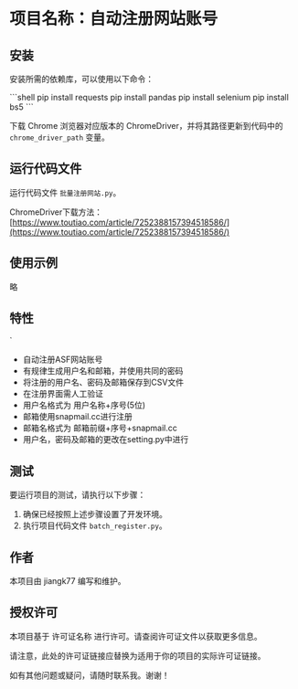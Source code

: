# 项目名称：自动注册网站账号

## 安装

安装所需的依赖库，可以使用以下命令：

\`\`\`shell
pip install requests
pip install pandas
pip install selenium
pip install bs5
\`\`\`

下载 Chrome 浏览器对应版本的 ChromeDriver，并将其路径更新到代码中的 `chrome_driver_path` 变量。

## 运行代码文件

运行代码文件 `批量注册网站.py`。

ChromeDriver下载方法：[https://www.toutiao.com/article/7252388157394518586/](https://www.toutiao.com/article/7252388157394518586/)

## 使用示例

略

## 特性
`
- 自动注册ASF网站账号
- 有规律生成用户名和邮箱，并使用共同的密码
- 将注册的用户名、密码及邮箱保存到CSV文件
- 在注册界面需人工验证
- 用户名格式为 用户名称+序号(5位)
- 邮箱使用snapmail.cc进行注册
- 邮箱名格式为 邮箱前缀+序号+snapmail.cc
- 用户名，密码及邮箱的更改在setting.py中进行

## 测试

要运行项目的测试，请执行以下步骤：

1. 确保已经按照上述步骤设置了开发环境。
2. 执行项目代码文件 `batch_register.py`。

## 作者

本项目由 jiangk77 编写和维护。

## 授权许可

本项目基于 许可证名称 进行许可。请查阅许可证文件以获取更多信息。

请注意，此处的许可证链接应替换为适用于你的项目的实际许可证链接。

如有其他问题或疑问，请随时联系我。谢谢！
